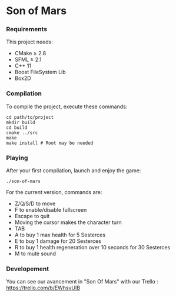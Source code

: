 # Son of Mars

### Requirements
This project needs:
- CMake ≥ 2.8
- SFML ≥ 2.1
- C++ 11
- Boost FileSystem Lib
- Box2D

### Compilation
To compile the project, execute these commands:

    cd path/to/project
    mkdir build
    cd build
    cmake ../src
    make
    make install # Root may be needed

### Playing
After your first compilation, launch and enjoy the game:

    ./son-of-mars

For the current version, commands are:
- Z/Q/S/D to move
- F to enable/disable fullscreen
- Escape to quit
- Moving the cursor makes the character turn
- TAB 
- A to buy 1 max health for 5 Sesterces
- E to buy 1 damage for 20 Sesterces
- R to buy 1 health regeneration over 10 seconds for 30 Sesterces
- M to mute sound


### Developement
You can see our avancement in "Son Of Mars" with our Trello : 
https://trello.com/b/EWhsvUIB
